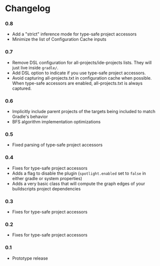 # Changelog

### 0.8
* Add a "strict" inference mode for type-safe project accessors
* Minimize the list of Configuration Cache inputs

### 0.7
* Remove DSL configuration for all-projects/ide-projects lists. They will just live inside `gradle/`.
* Add DSL option to indicate if you use type-safe project accessors.
* Avoid capturing all-projects.txt in configuration cache when possible. When type-safe accessors are enabled, all-projects.txt is always captured.

### 0.6
* Implicitly include parent projects of the targets being included to match Gradle's behavior
* BFS algorithm implementation optimizations

### 0.5
* Fixed parsing of type-safe project accessors

### 0.4
* Fixes for type-safe project accessors
* Adds a flag to disable the plugin (`spotlight.enabled` set to `false` in either gradle or system properties)
* Adds a very basic class that will compute the graph edges of your buildscripts project dependencies

### 0.3
* Fixes for type-safe project accessors

### 0.2
* Fixes for type-safe project accessors

### 0.1
* Prototype release